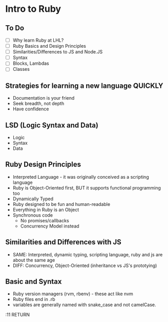 # Intro to Ruby

## To Do

- [ ] Why learn Ruby at LHL?
- [ ] Ruby Basics and Design Principles
- [ ] Similarities/Differences to JS and Node.JS
- [ ] Syntax
- [ ] Blocks, Lambdas
- [ ] Classes

## Strategies for learning a new language QUICKLY

- Documentation is your friend
- Seek breadth, not depth
- Have confidence

## LSD (Logic Syntax and Data)

- Logic
- Syntax
- Data

## Ruby Design Principles

- Interpreted Language - it was originally conceived as a scripting language
- Ruby is Object-Oriented first, BUT it supports functional programming too
- Dynamically Typed
- Ruby designed to be fun and human-readable
- Everything in Ruby is an Object
- Synchronous code
  - No promises/callbacks
  - Concurrency Model instead

## Similarities and Differences with JS

- SAME: Interpreted, dynamic typing, scripting language, ruby and js are about the same age
- DIFF: Concurrency, Object-Oriented (inheritance vs JS's prototying)

## Basic and Syntax

- Ruby version managers (rvm, rbenv) - these act like nvm
- Ruby files end in .rb
- variables are generally named with snake_case and not camelCase.

:11 RETURN
